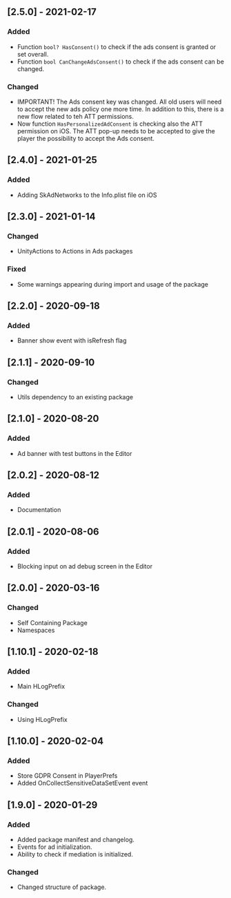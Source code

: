 ## [2.5.0] - 2021-02-17
### Added
- Function `bool? HasConsent()` to check if the ads consent is granted or set overall.
- Function `bool CanChangeAdsConsent()` to check if the ads consent can be changed.

### Changed
- IMPORTANT! The Ads consent key was changed. All old users will need to accept the new ads policy one more time. In addition to this, there is a new flow related to teh ATT permissions.
- Now function `HasPersonalizedAdConsent` is checking also the ATT permission on iOS. The ATT pop-up needs to be accepted to give the player the possibility to accept the Ads consent.


## [2.4.0] - 2021-01-25
### Added
- Adding SkAdNetworks to the Info.plist file on iOS


## [2.3.0] - 2021-01-14
### Changed
- UnityActions to Actions in Ads packages

### Fixed
- Some warnings appearing during import and usage of the package


## [2.2.0] - 2020-09-18
### Added
- Banner show event with isRefresh flag


## [2.1.1] - 2020-09-10
### Changed
- Utils dependency to an existing package


## [2.1.0] - 2020-08-20
### Added
- Ad banner with test buttons in the Editor


## [2.0.2] - 2020-08-12
### Added
- Documentation


## [2.0.1] - 2020-08-06
### Added
- Blocking input on ad debug screen in the Editor


## [2.0.0] - 2020-03-16
### Changed
- Self Containing Package
- Namespaces


## [1.10.1] - 2020-02-18
### Added
- Main HLogPrefix

### Changed
- Using HLogPrefix


## [1.10.0] - 2020-02-04
### Added
- Store GDPR Consent in PlayerPrefs
- Added OnCollectSensitiveDataSetEvent event


## [1.9.0] - 2020-01-29
### Added
- Added package manifest and changelog.
- Events for ad initialization.
- Ability to check if mediation is initialized.

### Changed
- Changed structure of package.

